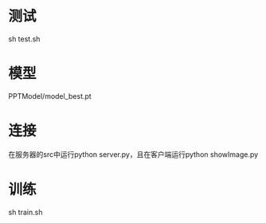 # 测试

sh test.sh

# 模型

PPTModel/model_best.pt

# 连接

在服务器的src中运行python server.py，且在客户端运行python showImage.py

# 训练

sh train.sh